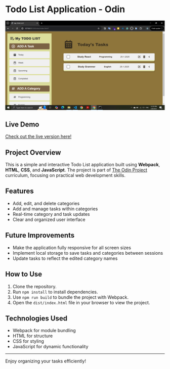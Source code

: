 # Todo List Application - Odin

![Todo List Preview](./src/assets/images/projectPreview.png)

## Live Demo
[Check out the live version here!](#https://mohamednaeemm.github.io/advanced-todoList-Odin)

## Project Overview
This is a simple and interactive Todo List application built using **Webpack**, **HTML**, **CSS**, and **JavaScript**. The project is part of [The Odin Project](https://www.theodinproject.com/) curriculum, focusing on practical web development skills.

## Features
- Add, edit, and delete categories
- Add and manage tasks within categories
- Real-time category and task updates
- Clear and organized user interface

## Future Improvements
- Make the application fully responsive for all screen sizes
- Implement local storage to save tasks and categories between sessions
- Update tasks to reflect the edited category names

## How to Use
1. Clone the repository.
2. Run `npm install` to install dependencies.
3. Use `npm run build` to bundle the project with Webpack.
4. Open the `dist/index.html` file in your browser to view the project.

## Technologies Used
- Webpack for module bundling
- HTML for structure
- CSS for styling
- JavaScript for dynamic functionality

---
Enjoy organizing your tasks efficiently!

